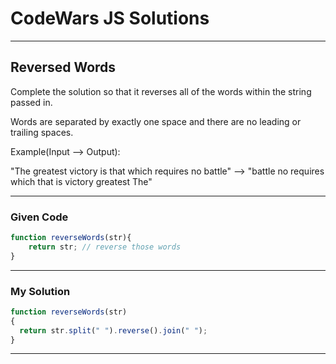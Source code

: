 # CodeWars JS Solutions

---

## Reversed Words

Complete the solution so that it reverses all of the words within the string passed in.

Words are separated by exactly one space and there are no leading or trailing spaces.

Example(Input --> Output):

"The greatest victory is that which requires no battle" --> "battle no requires which that is victory greatest The"

---

### Given Code


```js
function reverseWords(str){
    return str; // reverse those words
}
```

---

### My Solution 


```js
function reverseWords(str)
{
  return str.split(" ").reverse().join(" ");
}
```


---

